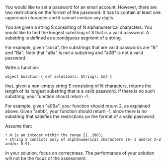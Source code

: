 You would like to set a password for an email account. However, there are two restrictions on the format of the password. It has 
to contain at least one uppercase character and it cannot contain any digits.

You are given a string S consisting of N alphanumerical characters. You would like to find the longest substring of S that is a valid 
password. A substring is defined as a contiguous segment of a string.

For example, given "aosa", the substrings that are valid passwords are "B" and "Ba". Note that "aBa" is not a substring and "a0B" is 
not a valid password.

Write a function:

    object Solution { def solution(s: String): Int }

that, given a non-empty string S consisting of N characters, returns the length of its longest substring that is a valid password. If 
there is no such substring, your function should return -1.

For example, given "a0Ba", your function should return 2, as explained above. Given "aebb", your function should return -1, since 
there is no substring that satisfies the restrictions on the format of a valid password.

Assume that:

    • N is an integer within the range [1..200J;
    • string S consists only of alphanumerical characters (a- z and/or A-Z and/or 0-9).

In your solution, focus on correctness. The performance of your solution will not be the focus of the assessment.
